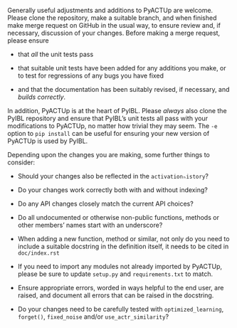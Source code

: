 Generally useful adjustments and additions to PyACTUp are welcome. Please clone
the repository, make a suitable branch, and when finished make merge request on GitHub in the usual way,
to ensure review and, if necessary, discussion of your changes.
Before making a merge request, please ensure

- that *all* the unit tests pass

- that suitable unit tests have been added for any additions you make, or to test for regressions of any bugs
  you have fixed

- and that the documentation has been suitably revised, if necessary, and *builds correctly*.

In addition, PyACTUp is at the heart of PyIBL. Please *always* also clone the PyIBL repository and ensure that PyIBL’s
unit tests all pass with your modifications to PyACTUp, no matter how trivial they may seem.
The `-e` option to `pip install` can be useful for ensuring your new version of PyACTUp is used by PyIBL.

Depending upon the changes you are making, some further things to consider:

- Should your changes also be reflected in the `activationₕistory`?

- Do your changes work correctly both with and without indexing?

- Do any API changes closely match the current API choices?

- Do all undocumented or otherwise non-public functions, methods or other members’ names start with an underscore?

- When adding a new function, method or similar, not only do you need to include a suitable docstring in the definition
  itself, it needs to be cited in `doc/index.rst`

- If you need to import any modules not already imported by PyACTUp, please be sure to update `setup.py`
  and `requirements.txt` to match.

- Ensure appropriate errors, worded in ways helpful to the end user, are raised, and document all errors
  that can be raised in the docstring.

- Do your changes need to be carefully tested with `optimized_learning`, `forget()`, `fixed_noise`
  and/or `use_actr_similarity`?
